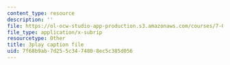```yaml
---
content_type: resource
description: ''
file: https://ol-ocw-studio-app-production.s3.amazonaws.com/courses/7-01sc-fundamentals-of-biology-fall-2011/7f68b9ab7d255c3474808ec5c385d056_PzY0MWEEE6U.srt
file_type: application/x-subrip
resourcetype: Other
title: 3play caption file
uid: 7f68b9ab-7d25-5c34-7480-8ec5c385d056
---
```

